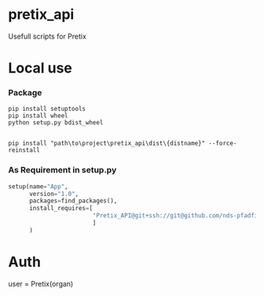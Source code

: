 # pretix_api

Usefull scripts for Pretix

# Local use

### Package

```console
pip install setuptools
pip install wheel
python setup.py bdist_wheel


pip install "path\to\project\pretix_api\dist\{distname}" --force-reinstall
```

### As Requirement in setup.py

```python
setup(name="App",
      version="1.0",
      packages=find_packages(),
      install_requires=[
                        "Pretix_API@git+ssh://git@github.com/nds-pfadfinden/pretix_api_package.git"
                        ]
      )
```

# Auth

user = Pretix(organ)
